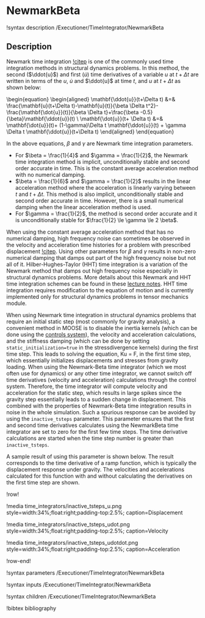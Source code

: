 # NewmarkBeta

!syntax description /Executioner/TimeIntegrator/NewmarkBeta

## Description

Newmark time integration [!citep](newmark1959amethod) is one of the commonly used time integration methods in structural dynamics problems. In this method, the second ($\ddot{u}$) and first ($\dot{u}$) time derivatives of a variable $u$ at $t+\Delta t$ are written in terms of the $u$, $\dot{u}$ and $\ddot{u}$ at time $t$, and $u$ at $t+\Delta t$ as shown below:

\begin{equation}
\begin{aligned}
\mathbf{\ddot{u}}(t+\Delta t) &=& \frac{\mathbf{u}(t+\Delta t)-\mathbf{u}(t)}{\beta \Delta t^2}- \frac{\mathbf{\dot{u}}(t)}{\beta \Delta t}+\frac{\beta -0.5}{\beta}\mathbf{\ddot{u}}(t) \\
\mathbf{\dot{u}}(t+ \Delta t) &=& \mathbf{\dot{u}}(t)+ (1-\gamma)\Delta t \mathbf{\ddot{u}}(t) + \gamma \Delta t \mathbf{\ddot{u}}(t+\Delta t)
\end{aligned}
\end{equation}

In the above equations, $\beta$ and $\gamma$ are Newmark time integration parameters.

- For $\beta = \frac{1}{4}$ and $\gamma = \frac{1}{2}$, the Newmark time integration method is implicit, unconditionally stable and second order accurate in time. This is the constant average acceleration method with no numerical damping.
- $\beta = \frac{1}{6}$ and $\gamma = \frac{1}{2}$ results in the linear acceleration method where the acceleration is linearly varying between $t$ and $t+\Delta t$. This method is also implicit, unconditionally stable and second order accurate in time. However, there is a small numerical damping when the linear acceleration method is used.
- For $\gamma = \frac{1}{2}$, the method is second order accurate and it is unconditionally stable for $\frac{1}{2} \le \gamma \le 2 \beta$.

When using the constant average acceleration method that has no numerical damping, high frequency noise can sometimes be observed in the velocity and acceleration time histories for a problem with prescribed displacement  [!citep](bathe2012insight). Using other parameters for $\beta$ and $\gamma$ results in non-zero numerical damping that damps out part of the high frequency noise but not all of it. Hilber-Hughes-Taylor (HHT) time integration is a variation of the Newmark method that damps out high frequency noise especially in structural dynamics problems. More details about this Newmark and HHT time integration schemes can be found in these [lecture notes](http://people.duke.edu/~hpgavin/cee541/NumericalIntegration.pdf). HHT time integration requires modification to the equation of motion and is currently implemented only for structural dynamics problems in tensor mechanics module.

When using Newmark time integration in structural dynamics problems that require an initial static step (most commonly for gravity analysis), a convenient method in MOOSE is to disable the inertia kernels (which can be done using the [controls system](/syntax/controls/index.md)), the velocity and acceleration calculations, and the stiffness damping (which can be done by setting `static_initialization=true` in the stressdivergence kernels) during the first time step. This leads to solving the equation, Ku = F, in the first time step, which essentially initializes displacements and stresses from gravity loading. When using the Newmark-Beta time integrator (which we most often use for dynamics) or any other time integrator, we cannot switch off time derivatives (velocity and acceleration) calculations through the control system. Therefore, the time integrator will compute velocity and acceleration for the static step, which results in large spikes since the gravity step essentially leads to a sudden change in displacement. This combined with the properties of Newmark-Beta time integration results in noise in the whole simulation. Such a spurious response can be avoided by using the `inactive_tsteps` parameter. This parameter ensures that the first and second time derivatives calculates using the NewmarkBeta time integrator are set to zero for the first few time steps. The time derivative calculations are started when the time step number is greater than `inactive_tsteps`.

A sample result of using this parameter is shown below. The result corresponds to the time derivative of a ramp function, which is typically the displacement response under gravity. The velocities and accelerations calculated for this function with and without calculating the derivatives on the first time step are shown.

!row!

!media time_integrators/inactive_tsteps_u.png
       style=width:34%;float:right;padding-top:2.5%;
       caption=Displacement

!media time_integrators/inactive_tsteps_udot.png
      style=width:34%;float:right;padding-top:2.5%;
      caption=Velocity

!media time_integrators/inactive_tsteps_udotdot.png
       style=width:34%;float:right;padding-top:2.5%;
       caption=Acceleration

!row-end!


!syntax parameters /Executioner/TimeIntegrator/NewmarkBeta

!syntax inputs /Executioner/TimeIntegrator/NewmarkBeta

!syntax children /Executioner/TimeIntegrator/NewmarkBeta

!bibtex bibliography
